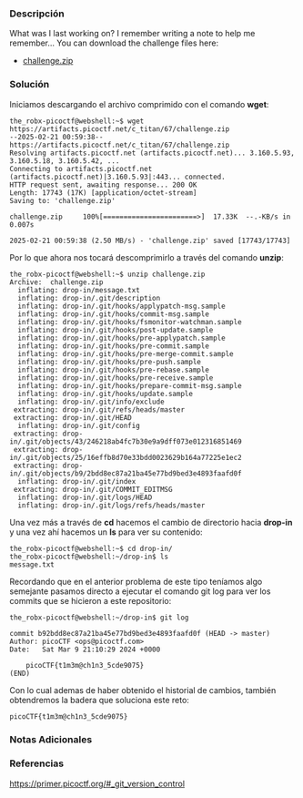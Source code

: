 ### Descripción
What was I last working on? I remember writing a note to help me remember... You can download the challenge files here:
- [challenge.zip](https://artifacts.picoctf.net/c_titan/67/challenge.zip)
### Solución
Iniciamos descargando el archivo comprimido con el comando **wget**:

```shell
the_robx-picoctf@webshell:~$ wget https://artifacts.picoctf.net/c_titan/67/challenge.zip
--2025-02-21 00:59:38--  https://artifacts.picoctf.net/c_titan/67/challenge.zip
Resolving artifacts.picoctf.net (artifacts.picoctf.net)... 3.160.5.93, 3.160.5.18, 3.160.5.42, ...
Connecting to artifacts.picoctf.net (artifacts.picoctf.net)|3.160.5.93|:443... connected.
HTTP request sent, awaiting response... 200 OK
Length: 17743 (17K) [application/octet-stream]
Saving to: 'challenge.zip'

challenge.zip     100%[=======================>]  17.33K  --.-KB/s in 0.007s

2025-02-21 00:59:38 (2.50 MB/s) - 'challenge.zip' saved [17743/17743]
```

Por lo que ahora nos tocará descomprimirlo a través del comando **unzip**:

```shell
the_robx-picoctf@webshell:~$ unzip challenge.zip 
Archive:  challenge.zip
  inflating: drop-in/message.txt     
  inflating: drop-in/.git/description  
  inflating: drop-in/.git/hooks/applypatch-msg.sample  
  inflating: drop-in/.git/hooks/commit-msg.sample  
  inflating: drop-in/.git/hooks/fsmonitor-watchman.sample  
  inflating: drop-in/.git/hooks/post-update.sample  
  inflating: drop-in/.git/hooks/pre-applypatch.sample  
  inflating: drop-in/.git/hooks/pre-commit.sample  
  inflating: drop-in/.git/hooks/pre-merge-commit.sample  
  inflating: drop-in/.git/hooks/pre-push.sample  
  inflating: drop-in/.git/hooks/pre-rebase.sample  
  inflating: drop-in/.git/hooks/pre-receive.sample  
  inflating: drop-in/.git/hooks/prepare-commit-msg.sample  
  inflating: drop-in/.git/hooks/update.sample  
  inflating: drop-in/.git/info/exclude  
 extracting: drop-in/.git/refs/heads/master  
 extracting: drop-in/.git/HEAD       
  inflating: drop-in/.git/config     
 extracting: drop-in/.git/objects/43/246218ab4fc7b30e9a9dff073e012316851469  
 extracting: drop-in/.git/objects/25/16effb8d70e33bdd0023629b164a77225e1ec2  
 extracting: drop-in/.git/objects/b9/2bdd8ec87a21ba45e77bd9bed3e4893faafd0f  
  inflating: drop-in/.git/index      
 extracting: drop-in/.git/COMMIT_EDITMSG  
  inflating: drop-in/.git/logs/HEAD  
  inflating: drop-in/.git/logs/refs/heads/master 
```

Una vez más a través de **cd** hacemos el cambio de directorio hacia **drop-in** y una vez ahí hacemos un **ls** para ver su contenido:

```shell
the_robx-picoctf@webshell:~$ cd drop-in/
the_robx-picoctf@webshell:~/drop-in$ ls
message.txt
```

Recordando que en el anterior problema de este tipo teníamos algo semejante pasamos directo a ejecutar el comando git log para ver los commits que se hicieron a este repositorio:

```shell
the_robx-picoctf@webshell:~/drop-in$ git log
```

```
commit b92bdd8ec87a21ba45e77bd9bed3e4893faafd0f (HEAD -> master)
Author: picoCTF <ops@picoctf.com>
Date:   Sat Mar 9 21:10:29 2024 +0000

    picoCTF{t1m3m@ch1n3_5cde9075}
(END)
```

Con lo cual ademas de haber obtenido el historial de cambios, también obtendremos la badera que soluciona este reto:

```
picoCTF{t1m3m@ch1n3_5cde9075}
```
### Notas Adicionales

### Referencias
https://primer.picoctf.org/#_git_version_control